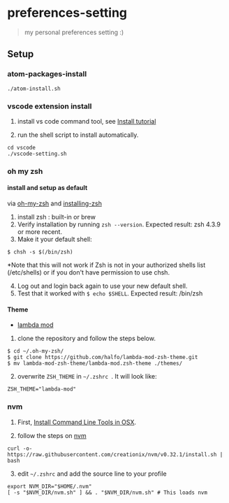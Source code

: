 
# preferences-setting
> my personal preferences setting :)


## Setup
### atom-packages-install
```shell
./atom-install.sh

```

### vscode extension install

1. install vs code command tool, see [Install tutorial](https://code.visualstudio.com/docs/setup/mac)

2. run the shell script to install automatically.

```shell
cd vscode
./vscode-setting.sh
```

### oh my zsh

#### install and setup as default
via [oh-my-zsh](https://github.com/robbyrussell/oh-my-zsh/wiki/Installing-ZSH) and
[installing-zsh](https://github.com/robbyrussell/oh-my-zsh/wiki/Installing-ZSH)


1. install zsh : built-in or brew
2. Verify installation by running ```zsh --version```. Expected result: zsh 4.3.9 or more recent.
3. Make it your default shell:
```shell
$ chsh -s $(/bin/zsh)
```
\*Note that this will not work if Zsh is not in your authorized shells list (/etc/shells) or if you don't have permission to use chsh.


4. Log out and login back again to use your new default shell.
5. Test that it worked with ```$ echo $SHELL```. Expected result: /bin/zsh

#### Theme
- [lambda mod](https://github.com/halfo/lambda-mod-zsh-theme/)


1. clone the repository and follow the steps below.
```shell
$ cd ~/.oh-my-zsh/
$ git clone https://github.com/halfo/lambda-mod-zsh-theme.git
$ mv lambda-mod-zsh-theme/lambda-mod.zsh-theme ./themes/
```
2. overwrite ```ZSH_THEME``` in ```~/.zshrc ```. It will look like:
```
ZSH_THEME="lambda-mod"
```

### nvm

1. First,
[Install Command Line Tools in OSX](http://osxdaily.com/2014/02/12/install-command-line-tools-mac-os-x/).

2. follow the steps on [nvm](https://github.com/creationix/nvm)
```
curl -o- https://raw.githubusercontent.com/creationix/nvm/v0.32.1/install.sh | bash
```

3. edit ```~/.zshrc``` and add the source line to your profile

```
export NVM_DIR="$HOME/.nvm"
[ -s "$NVM_DIR/nvm.sh" ] && . "$NVM_DIR/nvm.sh" # This loads nvm
```
